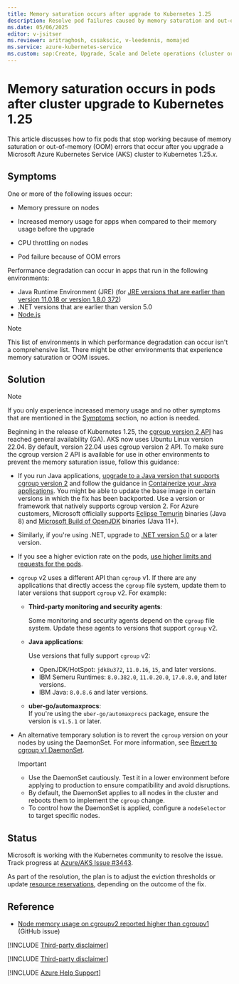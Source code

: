 ```yaml
---
title: Memory saturation occurs after upgrade to Kubernetes 1.25
description: Resolve pod failures caused by memory saturation and out-of-memory errors after you upgrade an Azure Kubernetes Service (AKS) cluster to Kubernetes 1.25.x.
ms.date: 05/06/2025
editor: v-jsitser
ms.reviewer: aritraghosh, cssakscic, v-leedennis, momajed
ms.service: azure-kubernetes-service
ms.custom: sap:Create, Upgrade, Scale and Delete operations (cluster or nodepool)
---
```

# Memory saturation occurs in pods after cluster upgrade to Kubernetes 1.25

This article discusses how to fix pods that stop working because of memory saturation or out-of-memory (OOM) errors that occur after you upgrade a Microsoft Azure Kubernetes Service (AKS) cluster to Kubernetes 1.25.*x*.

## Symptoms

One or more of the following issues occur:

- Memory pressure on nodes

- Increased memory usage for apps when compared to their memory usage before the upgrade

- CPU throttling on nodes

- Pod failure because of OOM errors

Performance degradation can occur in apps that run in the following environments:

- Java Runtime Environment (JRE) (for [JRE versions that are earlier than version 11.0.18 or version 1.8.0 372](https://bugs.java.com/bugdatabase/view_bug?bug_id=8230305))
- .NET versions that are earlier than version 5.0
- [Node.js](https://github.com/nodejs/node/issues/47259)

> [!NOTE]  
> This list of environments in which performance degradation can occur isn't a comprehensive list. There might be other environments that experience memory saturation or OOM issues.

## Solution

> [!NOTE]  
> If you only experience increased memory usage and no other symptoms that are mentioned in the [Symptoms](#symptoms) section, no action is needed.

Beginning in the release of Kubernetes 1.25, the [cgroup version 2 API](https://kubernetes.io/blog/2022/08/31/cgroupv2-ga-1-25/) has reached general availability (GA). AKS now uses Ubuntu Linux version 22.04. By default, version 22.04 uses cgroup version 2 API. To make sure the cgroup version 2 API is available for use in other environments to prevent the memory saturation issue, follow this guidance:

- If you run Java applications, [upgrade to a Java version that supports cgroup version 2](https://kubernetes.io/blog/2022/08/31/cgroupv2-ga-1-25/#migrate-to-cgroup-v2) and follow the guidance in [Containerize your Java applications](/azure/developer/java/containers/overview). You might be able to update the base image in certain versions in which the fix has been backported. Use a version or framework that natively supports cgroup version 2. For Azure customers, Microsoft officially supports [Eclipse Temurin](https://adoptium.net/) binaries (Java 8) and [Microsoft Build of OpenJDK](https://www.microsoft.com/openjdk) binaries (Java 11+).

- Similarly, if you're using .NET, upgrade to [.NET version 5.0](https://devblogs.microsoft.com/dotnet/announcing-net-5-0/#containers) or a later version.

- If you see a higher eviction rate on the pods, [use higher limits and requests for the pods](/azure/aks/developer-best-practices-resource-management#define-pod-resource-requests-and-limits).

- `cgroup` v2 uses a different API than `cgroup` v1. If there are any applications that directly access the `cgroup` file system, update them to later versions that support `cgroup` v2. For example:

  - **Third-party monitoring and security agents**:

     Some monitoring and security agents depend on the `cgroup` file system. Update these agents to versions that support `cgroup` v2.

  - **Java applications**:

     Use versions that fully support `cgroup` v2:
    - OpenJDK/HotSpot: `jdk8u372`, `11.0.16`, `15`, and later versions.
    - IBM Semeru Runtimes: `8.0.382.0`, `11.0.20.0`, `17.0.8.0`, and later versions.
    - IBM Java: `8.0.8.6` and later versions.

  - **uber-go/automaxprocs**:  
    If you're using the `uber-go/automaxprocs` package, ensure the version is `v1.5.1` or later.

- An alternative temporary solution is to revert the `cgroup` version on your nodes by using the DaemonSet. For more information, see [Revert to cgroup v1 DaemonSet](https://github.com/Azure/AKS/blob/master/examples/cgroups/revert-cgroup-v1.yaml).

  > [!IMPORTANT]
  > - Use the DaemonSet cautiously. Test it in a lower environment before applying to production to ensure compatibility and avoid disruptions.
  > - By default, the DaemonSet applies to all nodes in the cluster and reboots them to implement the `cgroup` change.  
  > - To control how the DaemonSet is applied, configure a `nodeSelector` to target specific nodes.

## Status

Microsoft is working with the Kubernetes community to resolve the issue. Track progress at [Azure/AKS Issue #3443](https://github.com/kubernetes/kubernetes/issues/118916).

As part of the resolution, the plan is to adjust the eviction thresholds or update [resource reservations](/azure/aks/concepts-clusters-workloads#resource-reservations), depending on the outcome of the fix.

## Reference

- [Node memory usage on cgroupv2 reported higher than cgroupv1](https://github.com/kubernetes/kubernetes/issues/118916) (GitHub issue)

[!INCLUDE [Third-party disclaimer](../../../includes/third-party-disclaimer.md)]

[!INCLUDE [Third-party disclaimer](../../../includes/third-party-contact-disclaimer.md)]

[!INCLUDE [Azure Help Support](../../../includes/azure-help-support.md)]
